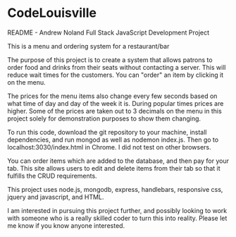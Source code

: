 # CodeLouisville

README - Andrew Noland Full Stack JavaScript Development Project

This is a menu and ordering system for a restaurant/bar

The purpose of this project is to create a system that allows patrons to order food and drinks from their seats without contacting a server.  This will reduce wait times for the customers.  You can "order" an item by clicking it on the menu.

The prices for the menu items also change every few seconds based on what time of day and day of the week it is.  During popular times prices are higher.  Some of the prices are taken out to 3 decimals on the menu in this project solely for demonstration purposes to show them changing.

To run this code, download the git repository to your machine, install dependencies, and run mongod as well as nodemon index.js.  Then go to localhost:3030/index.html in Chrome.  I did not test on other browsers.

You can order items which are added to the database, and then pay for your tab.  This site allows users to edit and delete items from their tab so that it fulfills the CRUD requirements.

This project uses node.js, mongodb, express, handlebars, responsive css, jquery and javascript, and HTML.

I am interested in pursuing this project further, and possibly looking to work with someone who is a really skilled coder to turn this into reality.  Please let me know if you know anyone interested.
